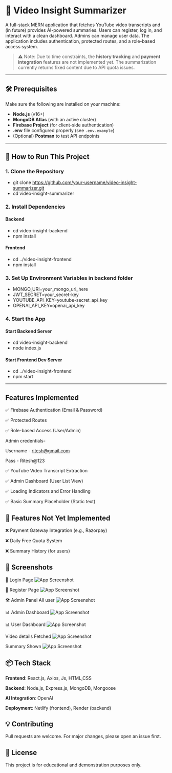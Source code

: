 # 🎥 Video Insight Summarizer

A full-stack MERN application that fetches YouTube video transcripts and (in future) provides AI-powered summaries. Users can register, log in, and interact with a clean dashboard. Admins can manage user data. The application includes authentication, protected routes, and a role-based access system.

> ⚠️ Note: Due to time constraints, the **history tracking** and **payment integration** features are not implemented yet. The summarization currently returns fixed content due to API quota issues.

---

## 🛠️ Prerequisites

Make sure the following are installed on your machine:

- **Node.js** (v16+)
- **MongoDB Atlas** (with an active cluster)
- **Firebase Project** (for client-side authentication)
- **.env** file configured properly (see `.env.example`)
- (Optional) **Postman** to test API endpoints

---

## 🚀 How to Run This Project

### 1. Clone the Repository

- git clone https://github.com/your-username/video-insight-summarizer.git
- cd video-insight-summarizer

### 2. Install Dependencies

#### Backend

- cd video-insight-backend
- npm install

#### Frontend

- cd ../video-insight-frontend
- npm install

### 3. Set Up Environment Variables in backend folder

- MONGO_URI=your_mongo_uri_here
- JWT_SECRET=your_secret-key
- YOUTUBE_API_KEY=youtube-secret_api_key
- OPENAI_API_KEY=openai_api_key

### 4. Start the App

#### Start Backend Server

- cd video-insight-backend
- node index.js

#### Start Frontend Dev Server

- cd ../video-insight-frontend
- npm start

---

## Features Implemented

✅ Firebase Authentication (Email & Password)

✅ Protected Routes

✅ Role-based Access (User/Admin)

Admin credentials-

Username - ritesh@gmail.com

Pass - Ritesh@123

✅ YouTube Video Transcript Extraction

✅ Admin Dashboard (User List View)

✅ Loading Indicators and Error Handling

✅ Basic Summary Placeholder (Static text)

## 🚧 Features Not Yet Implemented

❌ Payment Gateway Integration (e.g., Razorpay)

❌ Daily Free Quota System

❌ Summary History (for users)

## 📸 Screenshots

🔐 Login Page
![App Screenshot](Assets/login.png)

📝 Register Page
![App Screenshot](Assets/register.png)

🛠 Admin Panel All user
![App Screenshot](Assets/admin-dashboard-all-user.png)

📊 Admin Dashboard
![App Screenshot](Assets/admin-dashboard.png)

📊 User Dashboard
![App Screenshot](Assets/user-dashboard.png)

Video details Fetched
![App Screenshot](Assets/Meta-fetched-content.png)

Summary Shown
![App Screenshot](Assets/summery.png)

## 📦 Tech Stack

**Frontend**: React.js, Axios, Js, HTML,CSS

**Backend**: Node.js, Express.js, MongoDB, Mongoose

**AI Integration**: OpenAI

**Deployment**: Netlify (frontend), Render (backend)

## 💡 Contributing

Pull requests are welcome. For major changes, please open an issue first.

## 📄 License

This project is for educational and demonstration purposes only.

